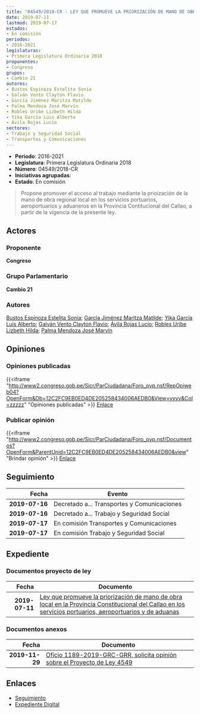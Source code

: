 ```yaml
---
title: "04549/2018-CR - LEY QUE PROMUEVE LA PRIORIZACIÓN DE MANO DE OBRA LOCAL EN LA PROVINCIA CONSTITUCIONAL DEL CALLO EN LOS SERVICIOS PORTUARIOS, AEROPORTUARIOS Y DE ADUANAS"
date: 2019-07-11
lastmod: 2019-07-17
estados:
- En comisión
periodos:
- 2016-2021
legislaturas:
- Primera Legislatura Ordinaria 2018
proponentes:
- Congreso
grupos:
- Cambio 21
autores:
- Bustos Espinoza Estelita Sonia
- Galván Vento Clayton Flavio
- García Jiménez Maritza Matilde
- Palma Mendoza José Marvín
- Robles Uribe Lizbeth Hilda
- Yika García Luis Alberto
- Ávila Rojas Lucio
sectores:
- Trabajo y Seguridad Social
- Transportes y Comunicaciones
---
```

- **Periodo**: 2016-2021
- **Legislatura**: Primera Legislatura Ordinaria 2018
- **Número**: 04549/2018-CR
- **Iniciativas agrupadas**: 
- **Estado**: En comisión

> Propone promover el acceso al trabajo mediante la prioización de la mano de obra regional local en los servicios portuarios, aeroportuarios y aduaneros en la Provincia Contitucional del Callao, a partir de la vigencia de la presente ley.


## Actores

### Proponente

**Congreso**

### Grupo Parlamentario

**Cambio 21**

### Autores

[Bustos Espinoza Estelita Sonia](mailto:mailto:ebustos@congreso.gob.pe); [García Jiménez Maritza Matilde](mailto:mailto:mgarciaj@congreso.gob.pe); [Yika García Luis Alberto](mailto:mailto:lyika@congreso.gob.pe); [Galván Vento Clayton Flavio](mailto:mailto:cgalvan@congreso.gob.pe); [Ávila Rojas Lucio](mailto:mailto:lavilar@congreso.gob.pe); [Robles Uribe Lizbeth Hilda](mailto:mailto:lroblesu@congreso.gob.pe); [Palma Mendoza José Marvín](mailto:mailto:jpalma@congreso.gob.pe)

## Opiniones

### Opiniones publicadas

{{<iframe "http://www2.congreso.gob.pe/Sicr/ParCiudadana/Foro_pvp.nsf/RepOpiweb04?OpenForm&Db=12C2FC9EB0ED4DE205258434006AEDB0&View=yyyy&Col=zzzzz" "Opiniones publicadas" >}}
[Enlace](http://www2.congreso.gob.pe/Sicr/ParCiudadana/Foro_pvp.nsf/RepOpiweb04?OpenForm&Db=12C2FC9EB0ED4DE205258434006AEDB0&View=yyyy&Col=zzzzz)

### Publicar opinión

{{<iframe "http://www2.congreso.gob.pe/Sicr/ParCiudadana/Foro_pvp.nsf/Documentos?OpenForm&ParentUnid=12C2FC9EB0ED4DE205258434006AEDB0&view" "Brindar opinión" >}}
[Enlace](http://www2.congreso.gob.pe/Sicr/ParCiudadana/Foro_pvp.nsf/Documentos?OpenForm&ParentUnid=12C2FC9EB0ED4DE205258434006AEDB0&view)


## Seguimiento

| Fecha | Evento |
|------:|--------|
| **2019-07-16** | Decretado a... Transportes y Comunicaciones |
| **2019-07-16** | Decretado a... Trabajo y Seguridad Social |
| **2019-07-17** | En comisión Transportes y Comunicaciones |
| **2019-07-17** | En comisión Trabajo y Seguridad Social |

## Expediente

### Documentos proyecto de ley

| Fecha | Documento |
|------:|-----------|
| **2019-07-11** | [Ley que promueve la priorización de mano de obra local en la Provincia Constitucional del Callao en los servicios portuarios, aeroportuarios y de aduanas](http://www.leyes.congreso.gob.pe/Documentos/2016_2021/Proyectos_de_Ley_y_de_Resoluciones_Legislativas/PL0454920190711.pdf) |

### Documentos anexos

| Fecha | Documento |
|------:|-----------|
| **2019-11-29** | [Oficio 1189-2019-GRC-GRR, solicita opinión sobre el Proyecto de Ley 4549](http://www.leyes.congreso.gob.pe/Documentos/2016_2021/Consejo_Directivo/Documentos_Otras_Instituciones/OFICIO-1189-2019-GRC-GGR.pdf) |

## Enlaces

- [Seguimiento](http://www2.congreso.gob.pe/Sicr/TraDocEstProc/CLProLey2016.nsf/f7fff46988ca05b1052578e100829cc7/358ea643628c0ef9052584340078f512?OpenDocument)
- [Expediente Digital](http://www2.congreso.gob.pe/Sicr/TraDocEstProc/Expvirt_2011.nsf/visbusqptramdoc1621/04549?opendocument)

